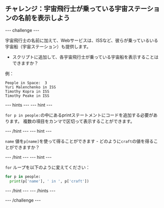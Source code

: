 ## チャレンジ：宇宙飛行士が乗っている宇宙ステーションの名前を表示しよう

\--- challenge \---

宇宙飛行士の名前に加えて、Webサービスは、ISSなど、彼らが乗っているいる宇宙船（宇宙ステーション）も提供します。

+ スクリプトに追加して、各宇宙飛行士が乗っている宇宙船を表示することはできますか？ 

例：

    People in Space:  3
    Yuri Malenchenko in ISS
    Timothy Kopra in ISS
    Timothy Peake in ISS
    

\--- hints \--- \--- hint \---

`for p in people:`の中にあるprintステートメントにコードを追加する必要があります。 複数の項目をカンマで区切って表示することができます。

\--- /hint \--- \--- hint \---

`name` 値を`p[name]`を使って得ることができます - どのように`craft`の値を得ることができますか？

\--- /hint \--- \--- hint \---

`for` ループを以下のように変えてください：

```python
for p in people:
  print(p['name'], ' in ', p['craft'])
```

\--- /hint \--- \--- /hints \---

\--- /challenge \---